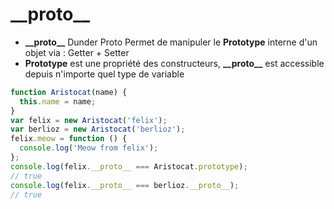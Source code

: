<!-- .slide: class="with-code" -->

# \_\_proto\_\_

- **\_\_proto\_\_** Dunder Proto Permet de manipuler le **Prototype** interne d'un objet via : Getter + Setter
- **Prototype** est une propriété des constructeurs, **\_\_proto\_\_** est accessible depuis n'importe quel type de variable

```javascript
function Aristocat(name) {
  this.name = name;
}
var felix = new Aristocat('felix');
var berlioz = new Aristocat('berlioz');
felix.meow = function () {
  console.log('Meow from felix');
};
console.log(felix.__proto__ === Aristocat.prototype);
// true
console.log(felix.__proto__ === berlioz.__proto__);
// true
```
